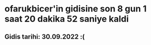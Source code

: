 # ofarukbicer'in gidisine son 8 gun 1 saat 20 dakika 52 saniye kaldi

## Gidis tarihi: 30.09.2022 :(